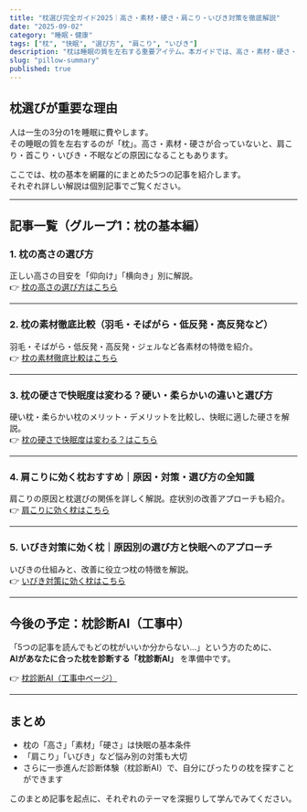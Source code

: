 ```yaml
---
title: "枕選び完全ガイド2025｜高さ・素材・硬さ・肩こり・いびき対策を徹底解説"
date: "2025-09-02"
category: "睡眠・健康"
tags: ["枕", "快眠", "選び方", "肩こり", "いびき"]
description: "枕は睡眠の質を左右する重要アイテム。本ガイドでは、高さ・素材・硬さ・肩こり・いびきの5つの観点から徹底解説し、あなたに合う枕選びをサポートします。"
slug: "pillow-summary"
published: true
---
```


## 枕選びが重要な理由
人は一生の3分の1を睡眠に費やします。  
その睡眠の質を左右するのが「枕」。高さ・素材・硬さが合っていないと、肩こり・首こり・いびき・不眠などの原因になることもあります。  

ここでは、枕の基本を網羅的にまとめた5つの記事を紹介します。  
それぞれ詳しい解説は個別記事でご覧ください。

---

## 記事一覧（グループ1：枕の基本編）

### 1. 枕の高さの選び方
正しい高さの目安を「仰向け」「横向き」別に解説。  
👉 [枕の高さの選び方はこちら](/articles/sleep-health/knowledge/pillow-height-how-to-choose)

---

### 2. 枕の素材徹底比較（羽毛・そばがら・低反発・高反発など）
羽毛・そばがら・低反発・高反発・ジェルなど各素材の特徴を紹介。  
👉 [枕の素材徹底比較はこちら](/articles/sleep-health/knowledge/pillow-material-comparison)

---

### 3. 枕の硬さで快眠度は変わる？硬い・柔らかいの違いと選び方
硬い枕・柔らかい枕のメリット・デメリットを比較し、快眠に適した硬さを解説。  
👉 [枕の硬さで快眠度は変わる？はこちら](/articles/sleep-health/knowledge/pillow-hardness-how-to-choose)

---

### 4. 肩こりに効く枕おすすめ｜原因・対策・選び方の全知識
肩こりの原因と枕選びの関係を詳しく解説。症状別の改善アプローチも紹介。  
👉 [肩こりに効く枕はこちら](/articles/sleep-health/knowledge/pillow-for-shoulder-pain)

---

### 5. いびき対策に効く枕｜原因別の選び方と快眠へのアプローチ
いびきの仕組みと、改善に役立つ枕の特徴を解説。  
👉 [いびき対策に効く枕はこちら](/articles/sleep-health/knowledge/pillow-for-snoring)

---

## 今後の予定：枕診断AI（工事中）
「5つの記事を読んでもどの枕がいいか分からない…」という方のために、  
**AIがあなたに合った枕を診断する「枕診断AI」** を準備中です。  

👉 [枕診断AI（工事中ページ）](/pillow/diagnosis)

---

## まとめ
- 枕の「高さ」「素材」「硬さ」は快眠の基本条件  
- 「肩こり」「いびき」など悩み別の対策も大切  
- さらに一歩進んだ診断体験（枕診断AI）で、自分にぴったりの枕を探すことができます  

このまとめ記事を起点に、それぞれのテーマを深掘りして学んでみてください。
